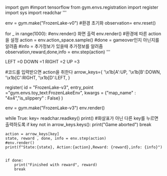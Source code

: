 import gym
#import tensorflow
from gym.envs.registration import register
import sys
import readchar
'''

env = gym.make("FrozenLake-v0")
#환경 초기화
observation= env.reset()

for _ in range(1000):
    #env.render() 화면 출력
    env.render()
    #환경에 따른 action을 설정
    action = env.action_space.sample()
    #done = gameover인지 아닌지를 알려줌
    #info = 추가정보가 있을때 추가정보를 알려줌
    observation,reward,done,info = env.step(action)
'''

LEFT =0
DOWN =1
RIGHT =2
UP =3

#코드를 입력받으면 action을 취한다
arrow_keys={
    '\x1b[A':UP,
    '\x1b[B':DOWN,
    '\x1b[C':RIGHT,
    '\x1b[D':LEFT,
}

register(
    id = "FrozenLake-v3",
    entry_point ="gym.envs.toy_text:FrozenLakeEnv",
    kwargs = {"map_name" : "4x4","is_slippery" : False}
)

env = gym.make("FrozenLake-v3")
env.render()

while True:
    key= readchar.readkey()
    print()
    #화살표가 아닌 다른 key를 누르면 출력하도록
    if key not in arrow_keys.keys():
        print("Game aborted")
        break

    action = arrow_keys[key]
    state, reward , done, info = env.step(action)
    #env.render()
    print(f"State:{state}, Action:{action},Reward: {reward},info: {info}")
    

    if done:
        print("Finished with reward", reward)
        break
